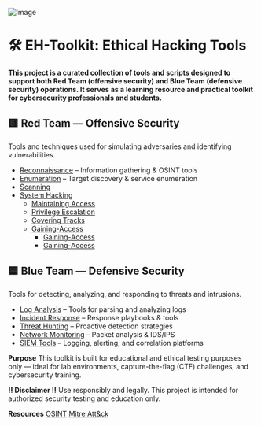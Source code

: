 ![Image](https://github.com/user-attachments/assets/896b770a-1c0d-4014-9d43-0390f09fa1fa)

# 🛠️ EH-Toolkit: Ethical Hacking Tools
**This project is a curated collection of tools and scripts designed to support both Red Team (offensive security) and Blue Team (defensive security) operations. It serves as a learning resource and practical toolkit for cybersecurity professionals and students.**


## 🟥 Red Team — Offensive Security

Tools and techniques used for simulating adversaries and identifying vulnerabilities.

- [Reconnaissance](./Red-Team/Reconnaissance) – Information gathering & OSINT tools
- [Enumeration](./Red-Team/Enumeration) – Target discovery & service enumeration
- [Scanning](./Red-Team/Scanning)  
- [System Hacking](./Red-Team/System-Hacking)  
  - [Maintaining Access](./Red-Team/System-Hacking/Maintaining-Access)  
  - [Privilege Escalation](./Red-Team/System-Hacking/Privilege-Escalation)  
  - [Covering Tracks](./Red-Team/System-Hacking/Covering-Tracks)
  - [Gaining-Access](./Red-Team/System-Hacking/Gaining-Access)
    - [Gaining-Access](./Red-Team/System-Hacking/Gaining-Access/Passwd-Cracking)
    - [Gaining-Access](./Red-Team/System-Hacking/Gaining-Access/WIFI)
  
  
## 🟦 Blue Team — Defensive Security

Tools for detecting, analyzing, and responding to threats and intrusions.

- [Log Analysis](./Blue-Team/Log-Analysis) – Tools for parsing and analyzing logs
- [Incident Response](./Blue-Team/Incident-Response) – Response playbooks & tools
- [Threat Hunting](./Blue-Team/Threat-Hunting) – Proactive detection strategies
- [Network Monitoring](./Blue-Team/Network-Monitoring) – Packet analysis & IDS/IPS
- [SIEM Tools](./Blue-Team/SIEM-Tools) – Logging, alerting, and correlation platforms


**Purpose**
This toolkit is built for educational and ethical testing purposes only — ideal for lab environments, capture-the-flag (CTF) challenges, and cybersecurity training.

**!! Disclaimer !!**
Use responsibly and legally. This project is intended for authorized security testing and education only.

**Resources**
[OSINT](https://osintframework.com/)
[Mitre Att&ck](https://attack.mitre.org/)


